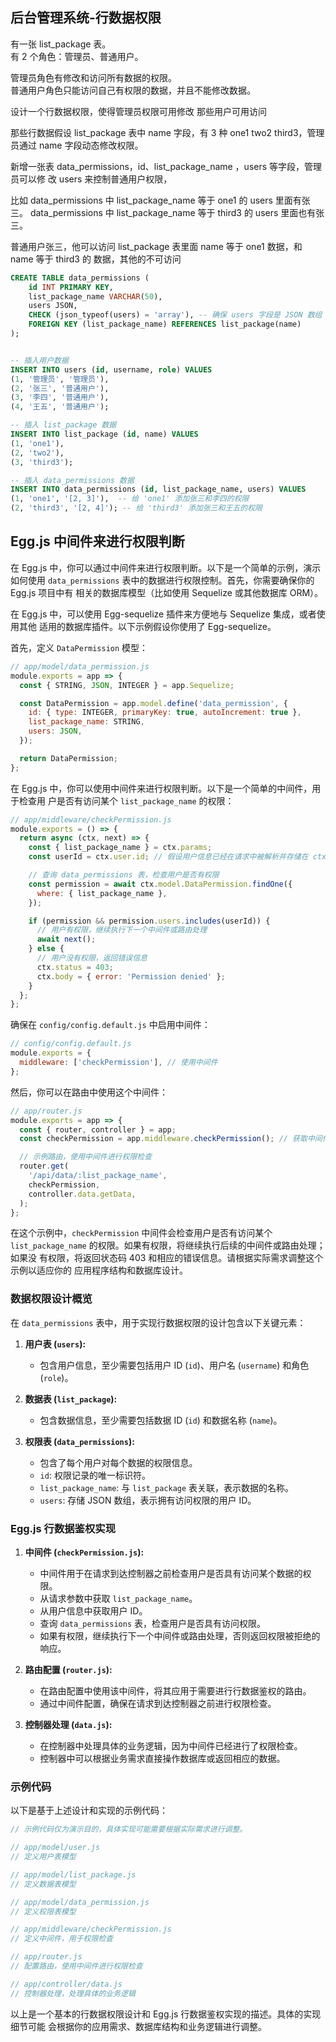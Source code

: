 ## 后台管理系统-行数据权限

有一张 list_package 表。  
有 2 个角色：管理员、普通用户。

管理员角色有修改和访问所有数据的权限。  
普通用户角色只能访问自己有权限的数据，并且不能修改数据。

设计一个行数据权限，使得管理员权限可用修改 那些用户可用访问

那些行数据假设 list_package 表中 name 字段，有 3 种 one1 two2 third3，管理员通过
name 字段动态修改权限。

新增一张表 data_permissions，id、list_package_name ，users 等字段，管理员可以修
改 users 来控制普通用户权限，

比如 data_permissions 中 list_package_name 等于 one1 的 users 里面有张三。
data_permissions 中 list_package_name 等于 third3 的 users 里面也有张三。

普通用户张三，他可以访问 list_package 表里面 name 等于 one1 数据，和 name 等于
third3 的 数据，其他的不可访问

```sql
CREATE TABLE data_permissions (
    id INT PRIMARY KEY,
    list_package_name VARCHAR(50),
    users JSON,
    CHECK (json_typeof(users) = 'array'), -- 确保 users 字段是 JSON 数组
    FOREIGN KEY (list_package_name) REFERENCES list_package(name)
);


-- 插入用户数据
INSERT INTO users (id, username, role) VALUES
(1, '管理员', '管理员'),
(2, '张三', '普通用户'),
(3, '李四', '普通用户'),
(4, '王五', '普通用户');

-- 插入 list_package 数据
INSERT INTO list_package (id, name) VALUES
(1, 'one1'),
(2, 'two2'),
(3, 'third3');

-- 插入 data_permissions 数据
INSERT INTO data_permissions (id, list_package_name, users) VALUES
(1, 'one1', '[2, 3]'),  -- 给 'one1' 添加张三和李四的权限
(2, 'third3', '[2, 4]'); -- 给 'third3' 添加张三和王五的权限

```

## Egg.js 中间件来进行权限判断

在 Egg.js 中，你可以通过中间件来进行权限判断。以下是一个简单的示例，演示如何使用
`data_permissions` 表中的数据进行权限控制。首先，你需要确保你的 Egg.js 项目中有
相关的数据库模型（比如使用 Sequelize 或其他数据库 ORM）。

在 Egg.js 中，可以使用 Egg-sequelize 插件来方便地与 Sequelize 集成，或者使用其他
适用的数据库插件。以下示例假设你使用了 Egg-sequelize。

首先，定义 `DataPermission` 模型：

```javascript
// app/model/data_permission.js
module.exports = app => {
  const { STRING, JSON, INTEGER } = app.Sequelize;

  const DataPermission = app.model.define('data_permission', {
    id: { type: INTEGER, primaryKey: true, autoIncrement: true },
    list_package_name: STRING,
    users: JSON,
  });

  return DataPermission;
};
```

在 Egg.js 中，你可以使用中间件来进行权限判断。以下是一个简单的中间件，用于检查用
户是否有访问某个 `list_package_name` 的权限：

```javascript
// app/middleware/checkPermission.js
module.exports = () => {
  return async (ctx, next) => {
    const { list_package_name } = ctx.params;
    const userId = ctx.user.id; // 假设用户信息已经在请求中被解析并存储在 ctx.user 中

    // 查询 data_permissions 表，检查用户是否有权限
    const permission = await ctx.model.DataPermission.findOne({
      where: { list_package_name },
    });

    if (permission && permission.users.includes(userId)) {
      // 用户有权限，继续执行下一个中间件或路由处理
      await next();
    } else {
      // 用户没有权限，返回错误信息
      ctx.status = 403;
      ctx.body = { error: 'Permission denied' };
    }
  };
};
```

确保在 `config/config.default.js` 中启用中间件：

```javascript
// config/config.default.js
module.exports = {
  middleware: ['checkPermission'], // 使用中间件
};
```

然后，你可以在路由中使用这个中间件：

```javascript
// app/router.js
module.exports = app => {
  const { router, controller } = app;
  const checkPermission = app.middleware.checkPermission(); // 获取中间件实例

  // 示例路由，使用中间件进行权限检查
  router.get(
    '/api/data/:list_package_name',
    checkPermission,
    controller.data.getData,
  );
};
```

在这个示例中，`checkPermission` 中间件会检查用户是否有访问某个
`list_package_name` 的权限。如果有权限，将继续执行后续的中间件或路由处理；如果没
有权限，将返回状态码 403 和相应的错误信息。请根据实际需求调整这个示例以适应你的
应用程序结构和数据库设计。

### 数据权限设计概览

在 `data_permissions` 表中，用于实现行数据权限的设计包含以下关键元素：

1. **用户表 (`users`):**

   - 包含用户信息，至少需要包括用户 ID (`id`)、用户名 (`username`) 和角色
     (`role`)。

2. **数据表 (`list_package`):**

   - 包含数据信息，至少需要包括数据 ID (`id`) 和数据名称 (`name`)。

3. **权限表 (`data_permissions`):**
   - 包含了每个用户对每个数据的权限信息。
   - `id`: 权限记录的唯一标识符。
   - `list_package_name`: 与 `list_package` 表关联，表示数据的名称。
   - `users`: 存储 JSON 数组，表示拥有访问权限的用户 ID。

### Egg.js 行数据鉴权实现

1. **中间件 (`checkPermission.js`):**

   - 中间件用于在请求到达控制器之前检查用户是否具有访问某个数据的权限。
   - 从请求参数中获取 `list_package_name`。
   - 从用户信息中获取用户 ID。
   - 查询 `data_permissions` 表，检查用户是否具有访问权限。
   - 如果有权限，继续执行下一个中间件或路由处理，否则返回权限被拒绝的响应。

2. **路由配置 (`router.js`):**

   - 在路由配置中使用该中间件，将其应用于需要进行行数据鉴权的路由。
   - 通过中间件配置，确保在请求到达控制器之前进行权限检查。

3. **控制器处理 (`data.js`):**
   - 在控制器中处理具体的业务逻辑，因为中间件已经进行了权限检查。
   - 控制器中可以根据业务需求直接操作数据库或返回相应的数据。

### 示例代码

以下是基于上述设计和实现的示例代码：

```javascript
// 示例代码仅为演示目的，具体实现可能需要根据实际需求进行调整。

// app/model/user.js
// 定义用户表模型

// app/model/list_package.js
// 定义数据表模型

// app/model/data_permission.js
// 定义权限表模型

// app/middleware/checkPermission.js
// 定义中间件，用于权限检查

// app/router.js
// 配置路由，使用中间件进行权限检查

// app/controller/data.js
// 控制器处理，处理具体的业务逻辑
```

以上是一个基本的行数据权限设计和 Egg.js 行数据鉴权实现的描述。具体的实现细节可能
会根据你的应用需求、数据库结构和业务逻辑进行调整。
